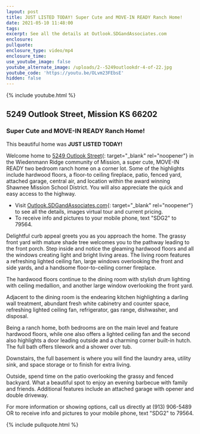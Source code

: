 ```yaml
---
layout: post
title: JUST LISTED TODAY! Super Cute and MOVE-IN READY Ranch Home!
date: 2021-05-10 11:48:00
tags:
excerpt: See all the details at Outlook.SDGandAssociates.com
enclosure:
pullquote:
enclosure_type: video/mp4
enclosure_time:
use_youtube_image: false
youtube_alternate_image: /uploads/2--5249outlookdr-4-of-22.jpg
youtube_code: 'https://youtu.be/OLvm23FEbsE'
hidden: false
---
```

{% include youtube.html %}

## 5249 Outlook Street, Mission KS 66202

### Super Cute and MOVE-IN READY Ranch Home\!

This beautiful home was **JUST LISTED TODAY\!**&nbsp;

Welcome home to [5249 Outlook Street](http://outlook.sdgandassociates.com){: target="_blank" rel="noopener"} in the Wiedenmann Ridge community of Mission, a super cute, MOVE-IN READY two bedroom ranch home on a corner lot. Some of the highlights include hardwood floors, a floor-to ceiling fireplace, patio, fenced yard, attached garage, central air, and location within the award winning Shawnee Mission School District. You will also appreciate the quick and easy access to the highway.

* Visit [Outlook.SDGandAssociates.com](http://outlook.ihousenet.com/){: target="_blank" rel="noopener"} to see all the details, images virtual tour and current pricing.
* To receive info and pictures to your mobile phone, text "SDG2" to 79564.

Delightful curb appeal greets you as you approach the home. The grassy front yard with mature shade tree welcomes you to the pathway leading to the front porch. Step inside and notice the gleaming hardwood floors and all the windows creating light and bright living areas. The living room features a refreshing lighted ceiling fan, large windows overlooking the front and side yards, and a handsome floor-to-ceiling corner fireplace.

The hardwood floors continue to the dining room with stylish drum lighting with ceiling medallion, and another large window overlooking the front yard.

Adjacent to the dining room is the endearing kitchen highlighting a darling wall treatment, abundant fresh white cabinetry and counter space, refreshing lighted ceiling fan, refrigerator, gas range, dishwasher, and disposal.

Being a ranch home, both bedrooms are on the main level and feature hardwood floors, while one also offers a lighted ceiling fan and the second also highlights a door leading outside and a charming corner built-in hutch. The full bath offers tilework and a shower over tub.

Downstairs, the full basement is where you will find the laundry area, utility sink, and space storage or to finish for extra living.

Outside, spend time on the patio overlooking the grassy and fenced backyard. What a beautiful spot to enjoy an evening barbecue with family and friends. Additional features include an attached garage with opener and double driveway.

For more information or showing options, call us directly at (913) 906-5489 OR to receive info and pictures to your mobile phone, text "SDG2" to 79564.

{% include pullquote.html %}
